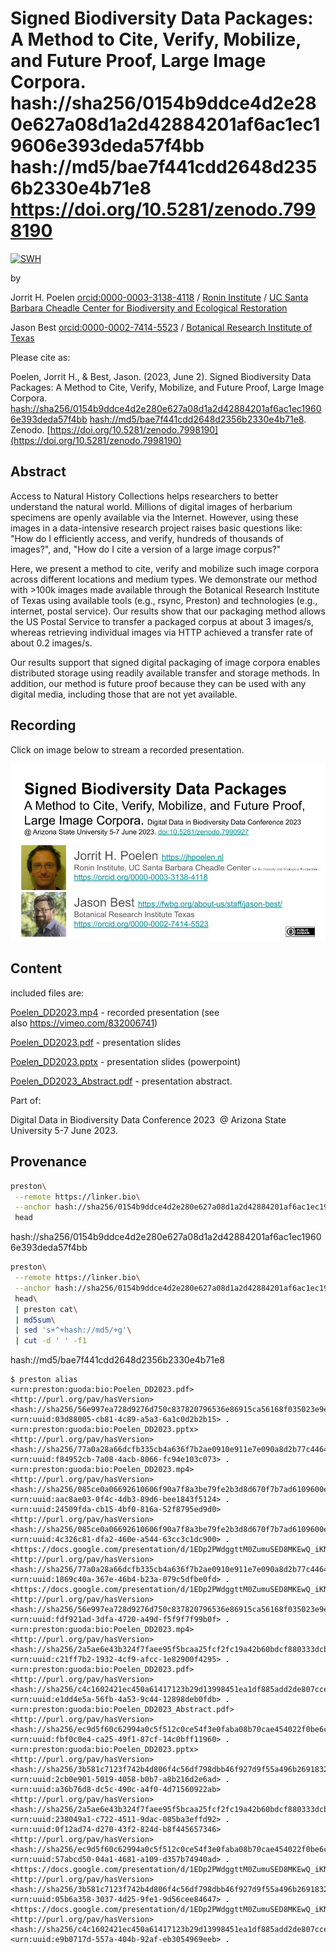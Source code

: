 # Signed Biodiversity Data Packages: A Method to Cite, Verify, Mobilize, and Future Proof, Large Image Corpora. hash://sha256/0154b9ddce4d2e280e627a08d1a2d42884201af6ac1ec19606e393deda57f4bb hash://md5/bae7f441cdd2648d2356b2330e4b71e8 https://doi.org/10.5281/zenodo.7998190

[![SWH](https://archive.softwareheritage.org/badge/swh:1:dir:cc469f55755ce6481c30be1e95fcf53e2c8e1d7d/)](https://archive.softwareheritage.org/swh:1:dir:cc469f55755ce6481c30be1e95fcf53e2c8e1d7d;origin=https://github.com/jhpoelen/Poelen_DD2023;visit=swh:1:snp:84dab1456b6f2c3eea90f32cb7248aa5cfa4e8ca;anchor=swh:1:rev:bd4c566d3982ea0e7f0d6e9f3f54960aadc1aea8)


by 

Jorrit H. Poelen [orcid:0000-0003-3138-4118](https://orcid.org/0000-0003-3138-4118) / [Ronin Institute](https://ronininstitute.org) / [UC Santa Barbara Cheadle Center for Biodiversity and Ecological Restoration](https://ccber.ucsb.edu)

Jason Best [orcid:0000-0002-7414-5523](https://orcid.org/0000-0002-7414-5523) / [Botanical Research Institute of Texas](https://brit.org)

Please cite as:

Poelen, Jorrit H., & Best, Jason. (2023, June 2). Signed Biodiversity Data Packages: A Method to Cite, Verify, Mobilize, and Future Proof, Large Image Corpora. [hash://sha256/0154b9ddce4d2e280e627a08d1a2d42884201af6ac1ec19606e393deda57f4bb](https://linker.bio/hash://sha256/0154b9ddce4d2e280e627a08d1a2d42884201af6ac1ec19606e393deda57f4bb) [hash://md5/bae7f441cdd2648d2356b2330e4b71e8](https://linker.bio/hash://md5/bae7f441cdd2648d2356b2330e4b71e8). Zenodo. [https://doi.org/10.5281/zenodo.7998190](https://doi.org/10.5281/zenodo.7998190)


## Abstract

Access to Natural History Collections helps researchers to better understand the natural world.
Millions of digital images of herbarium specimens are openly available via the Internet.
However, using these images in a data-intensive research project raises basic questions like:
"How do I efficiently access, and verify, hundreds of thousands of images?", and, "How do I cite
a version of a large image corpus?"

Here, we present a method to cite, verify and mobilize such image corpora across different
locations and medium types. We demonstrate our method with >100k images made available
through the Botanical Research Institute of Texas using available tools (e.g., rsync, Preston)
and technologies (e.g., internet, postal service). Our results show that our packaging method
allows the US Postal Service to transfer a packaged corpus at about 3 images/s, whereas
retrieving individual images via HTTP achieved a transfer rate of about 0.2 images/s.

Our results support that signed digital packaging of image corpora enables distributed storage
using readily available transfer and storage methods. In addition, our method is future proof
because they can be used with any digital media, including those that are not yet available.

## Recording

Click on image below to stream a recorded presentation.

[![](./Poelen_DD2023_title_slide.jpg)](https://vimeo.com/832006741)

## Content
included files are:

[Poelen_DD2023.mp4](./Poelen_DD2023.mp4) - recorded presentation (see also https://vimeo.com/832006741)

[Poelen_DD2023.pdf](./Poelen_DD2023.pdf) - presentation slides

[Poelen_DD2023.pptx](./Poelen_DD2023.pptx) - presentation slides (powerpoint) 

[Poelen_DD2023_Abstract.pdf](./Poelen_DD2023_Abstract.pdf) - presentation abstract. 

Part of:

Digital Data in Biodiversity Data Conference 2023 
@ Arizona State University 5-7 June 2023.


## Provenance


```bash
preston\
 --remote https://linker.bio\
 --anchor hash://sha256/0154b9ddce4d2e280e627a08d1a2d42884201af6ac1ec19606e393deda57f4bb\
 head
```

hash://sha256/0154b9ddce4d2e280e627a08d1a2d42884201af6ac1ec19606e393deda57f4bb

```bash
preston\
 --remote https://linker.bio\
 --anchor hash://sha256/0154b9ddce4d2e280e627a08d1a2d42884201af6ac1ec19606e393deda57f4bb\
 head\
 | preston cat\
 | md5sum\
 | sed 's+^+hash://md5/+g'\
 | cut -d ' ' -f1
```

hash://md5/bae7f441cdd2648d2356b2330e4b71e8

```
$ preston alias
<urn:preston:guoda:bio:Poelen_DD2023.pdf> <http://purl.org/pav/hasVersion> <hash://sha256/56e997ea728d9276d750c837820796536e86915ca56168f035023e9e254a1f1d> <urn:uuid:03d88005-cb81-4c89-a5a3-6a1c0d2b2b15> .
<urn:preston:guoda:bio:Poelen_DD2023.pptx> <http://purl.org/pav/hasVersion> <hash://sha256/77a0a28a66dcfb335cb4a636f7b2ae0910e911e7e090a8d2b77c44647f916d2d> <urn:uuid:f84952cb-7a08-4acb-8066-fc94e103c073> .
<urn:preston:guoda:bio:Poelen_DD2023.mp4> <http://purl.org/pav/hasVersion> <hash://sha256/085ce0a06692610606f90a7f8a3be79fe2b3d8d670f7b7ad6109600e0e6af05a> <urn:uuid:aac8ae03-0f4c-4db3-89d6-bee1843f5124> .
<urn:uuid:24509fda-cb15-4bf0-816a-52f8795ed9d0> <http://purl.org/pav/hasVersion> <hash://sha256/085ce0a06692610606f90a7f8a3be79fe2b3d8d670f7b7ad6109600e0e6af05a> <urn:uuid:4c326c81-dfa2-460e-a544-63cc3c1dc900> .
<https://docs.google.com/presentation/d/1EDp2PWdggttM0ZumuSED8MKEwQ_iKNgWZ4_wpFoqQaI/export/pptx> <http://purl.org/pav/hasVersion> <hash://sha256/77a0a28a66dcfb335cb4a636f7b2ae0910e911e7e090a8d2b77c44647f916d2d> <urn:uuid:1869c40a-367e-46b4-b23a-079c5dfbe0fd> .
<https://docs.google.com/presentation/d/1EDp2PWdggttM0ZumuSED8MKEwQ_iKNgWZ4_wpFoqQaI/export/pdf> <http://purl.org/pav/hasVersion> <hash://sha256/56e997ea728d9276d750c837820796536e86915ca56168f035023e9e254a1f1d> <urn:uuid:fdf921ad-3dfa-4720-a49d-f5f9f7f99b0f> .
<urn:preston:guoda:bio:Poelen_DD2023.mp4> <http://purl.org/pav/hasVersion> <hash://sha256/2a5ae6e43b324f7faee95f5bcaa25fcf2fc19a42b60bdcf880333dcb2e4cc77e> <urn:uuid:c21ff7b2-1932-4cf9-afcc-1e82900f4295> .
<urn:preston:guoda:bio:Poelen_DD2023.pdf> <http://purl.org/pav/hasVersion> <hash://sha256/c4c1602421ec450a61417123b29d13998451ea1df885add2de807cceb3dd1278> <urn:uuid:e1dd4e5a-56fb-4a53-9c44-12898deb0fdb> .
<urn:preston:guoda:bio:Poelen_DD2023_Abstract.pdf> <http://purl.org/pav/hasVersion> <hash://sha256/ec9d5f60c62994a0c5f512c0ce54f3e0faba08b70cae454022f0be6c8455e9b0> <urn:uuid:fbf0c0e4-ca25-49f1-87cf-14c0bff11960> .
<urn:preston:guoda:bio:Poelen_DD2023.pptx> <http://purl.org/pav/hasVersion> <hash://sha256/3b581c7123f742b4d806f4c56df798dbb46f927d9f55a496b26918329a7ca627> <urn:uuid:2cb0e901-5019-4058-b0b7-a8b216d2e6ad> .
<urn:uuid:a36b76d8-dc5c-490c-a4f0-4d71560922ab> <http://purl.org/pav/hasVersion> <hash://sha256/2a5ae6e43b324f7faee95f5bcaa25fcf2fc19a42b60bdcf880333dcb2e4cc77e> <urn:uuid:238049a1-c722-4511-9dac-085ba3effd92> .
<urn:uuid:0f12ad74-d270-43f2-824d-b8f445657346> <http://purl.org/pav/hasVersion> <hash://sha256/ec9d5f60c62994a0c5f512c0ce54f3e0faba08b70cae454022f0be6c8455e9b0> <urn:uuid:57abcd50-04a1-4681-a109-d357b74940ad> .
<https://docs.google.com/presentation/d/1EDp2PWdggttM0ZumuSED8MKEwQ_iKNgWZ4_wpFoqQaI/export/pptx> <http://purl.org/pav/hasVersion> <hash://sha256/3b581c7123f742b4d806f4c56df798dbb46f927d9f55a496b26918329a7ca627> <urn:uuid:05b6a358-3037-4d25-9fe1-9d56cee84647> .
<https://docs.google.com/presentation/d/1EDp2PWdggttM0ZumuSED8MKEwQ_iKNgWZ4_wpFoqQaI/export/pdf> <http://purl.org/pav/hasVersion> <hash://sha256/c4c1602421ec450a61417123b29d13998451ea1df885add2de807cceb3dd1278> <urn:uuid:e9b0717d-557a-404b-92af-eb3054969eeb> .
```


